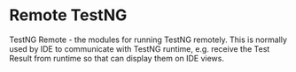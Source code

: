 Remote TestNG
====

TestNG Remote - the modules for running TestNG remotely. This is normally used by IDE to communicate with TestNG runtime, e.g. receive the Test Result from runtime so that can display them on IDE views.